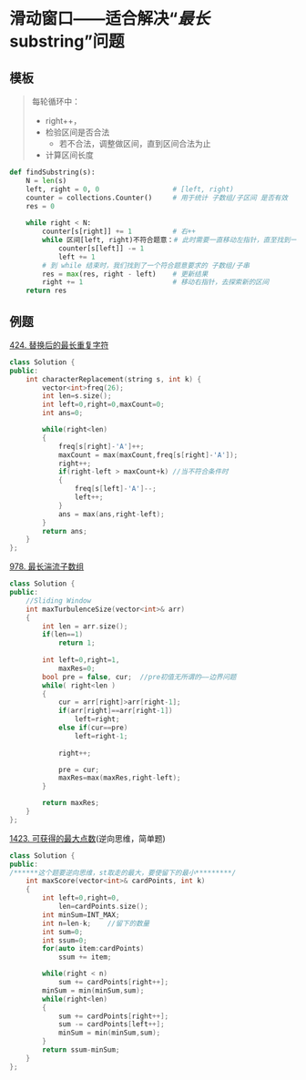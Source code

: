 # 滑动窗口——适合解决“*最长* substring”问题

## 模板

> 每轮循环中：
>
> - right++，
> - 检验区间是否合法
>   - 若不合法，调整做区间，直到区间合法为止
> - 计算区间长度

```python
def findSubstring(s):
    N = len(s)                          
    left, right = 0, 0                  # [left, right)
    counter = collections.Counter()     # 用于统计 子数组/子区间 是否有效
    res = 0                             
    
    while right < N:
        counter[s[right]] += 1          # 右++
        while 区间[left, right)不符合题意：# 此时需要一直移动左指针，直至找到一个符合题意的区间
            counter[s[left]] -= 1 
            left += 1
        # 到 while 结束时，我们找到了一个符合题意要求的 子数组/子串
        res = max(res, right - left)    # 更新结果
        right += 1                      # 移动右指针，去探索新的区间
    return res
```



## 例题

[424. 替换后的最长重复字符](https://leetcode-cn.com/problems/longest-repeating-character-replacement/)

```c++
class Solution {
public:
    int characterReplacement(string s, int k) {
        vector<int>freq(26);
        int len=s.size();
        int left=0,right=0,maxCount=0;
        int ans=0;

        while(right<len)
        {
            freq[s[right]-'A']++;
            maxCount = max(maxCount,freq[s[right]-'A']);
            right++;
            if(right-left > maxCount+k)	//当不符合条件时
            {
                freq[s[left]-'A']--;
                left++;
            }
            ans = max(ans,right-left);
        }
        return ans;
    }
};
```

[978. 最长湍流子数组](https://leetcode-cn.com/problems/longest-turbulent-subarray/)

```c++
class Solution {
public:
    //Sliding Window
    int maxTurbulenceSize(vector<int>& arr) 
    {
        int len = arr.size();
        if(len==1)
            return 1;
        
        int left=0,right=1,
            maxRes=0;
        bool pre = false, cur;	//pre初值无所谓的——边界问题
        while( right<len )
        {
            cur = arr[right]>arr[right-1];
            if(arr[right]==arr[right-1])
                left=right;
            else if(cur==pre)
                left=right-1;
            
            right++;

            pre = cur;
            maxRes=max(maxRes,right-left);
        }

        return maxRes;
    }
};
```



[1423. 可获得的最大点数](https://leetcode-cn.com/problems/maximum-points-you-can-obtain-from-cards/)(逆向思维，简单题)

```c++
class Solution {
public:
/******这个题要逆向思维，st取走的最大，要使留下的最小*********/
    int maxScore(vector<int>& cardPoints, int k) 
    {
        int left=0,right=0,
            len=cardPoints.size();
        int minSum=INT_MAX;
        int n=len-k;	//留下的数量
        int sum=0;
        int ssum=0;
        for(auto item:cardPoints)
            ssum += item;

        while(right < n)
            sum += cardPoints[right++];
        minSum = min(minSum,sum);
        while(right<len)
        {
            sum += cardPoints[right++];
            sum -= cardPoints[left++];
            minSum = min(minSum,sum);
        }
        return ssum-minSum;
    }
};
```

